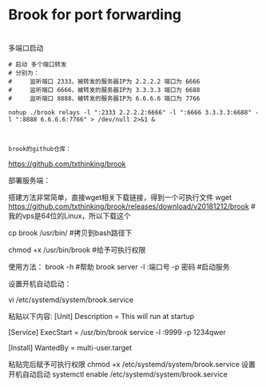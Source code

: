 # Brook for port forwarding 

# 



多端口启动

    # 启动 多个端口转发
    # 分别为：
    #     监听端口 2333，被转发的服务器IP为 2.2.2.2 端口为 6666
    #     监听端口 6666，被转发的服务器IP为 3.3.3.3 端口为 6688
    #     监听端口 8888，被转发的服务器IP为 6.6.6.6 端口为 7766
     
    nohup ./brook relays -l ":2333 2.2.2.2:6666" -l ":6666 3.3.3.3:6688" -l ":8888 6.6.6.6:7766" > /dev/null 2>&1 &
    
    
    
    brook的github仓库：
https://github.com/txthinking/brook

部署服务端：

搭建方法非常简单，直接wget相关下载链接，得到一个可执行文件
wget https://github.com/txthinking/brook/releases/download/v20181212/brook
#我的vps是64位的Linux，所以下载这个

cp brook /usr/bin/
#拷贝到bash路径下

chmod +x /usr/bin/brook
#给予可执行权限

使用方法：
brook -h  #帮助
brook server -l :端口号 -p 密码  #启动服务
​


设置开机自动启动：

vi /etc/systemd/system/brook.service

粘贴以下内容:
[Unit]
Description = This will run at startup

[Service]
ExecStart = /usr/bin/brook service -l :9999 -p 1234qwer

[Install]
WantedBy = multi-user.target

粘贴完后赋予可执行权限
chmod +x /etc/systemd/system/brook.service
设置开机自动启动
systemctl enable /etc/systemd/system/brook.service
